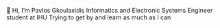 👋 Hi, I’m Pavlos Gkoulaxidis
Informatics and Electronic Systems Engineer student at IHU
Trying to get by and learn as much as I can
